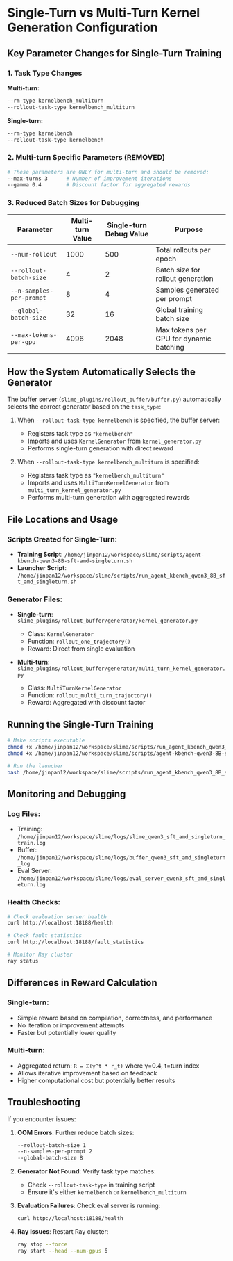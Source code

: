 # Single-Turn vs Multi-Turn Kernel Generation Configuration

## Key Parameter Changes for Single-Turn Training

### 1. Task Type Changes
**Multi-turn:**
```bash
--rm-type kernelbench_multiturn
--rollout-task-type kernelbench_multiturn
```

**Single-turn:**
```bash
--rm-type kernelbench
--rollout-task-type kernelbench
```

### 2. Multi-turn Specific Parameters (REMOVED)
```bash
# These parameters are ONLY for multi-turn and should be removed:
--max-turns 3      # Number of improvement iterations
--gamma 0.4        # Discount factor for aggregated rewards
```

### 3. Reduced Batch Sizes for Debugging
| Parameter | Multi-turn Value | Single-turn Debug Value | Purpose |
|-----------|------------------|------------------------|----------|
| `--num-rollout` | 1000 | 500 | Total rollouts per epoch |
| `--rollout-batch-size` | 4 | 2 | Batch size for rollout generation |
| `--n-samples-per-prompt` | 8 | 4 | Samples generated per prompt |
| `--global-batch-size` | 32 | 16 | Global training batch size |
| `--max-tokens-per-gpu` | 4096 | 2048 | Max tokens per GPU for dynamic batching |

## How the System Automatically Selects the Generator

The buffer server (`slime_plugins/rollout_buffer/buffer.py`) automatically selects the correct generator based on the `task_type`:

1. When `--rollout-task-type kernelbench` is specified, the buffer server:
   - Registers task type as `"kernelbench"`
   - Imports and uses `KernelGenerator` from `kernel_generator.py`
   - Performs single-turn generation with direct reward

2. When `--rollout-task-type kernelbench_multiturn` is specified:
   - Registers task type as `"kernelbench_multiturn"`
   - Imports and uses `MultiTurnKernelGenerator` from `multi_turn_kernel_generator.py`
   - Performs multi-turn generation with aggregated rewards

## File Locations and Usage

### Scripts Created for Single-Turn:
- **Training Script**: `/home/jinpan12/workspace/slime/scripts/agent-kbench-qwen3-8B-sft-amd-singleturn.sh`
- **Launcher Script**: `/home/jinpan12/workspace/slime/scripts/run_agent_kbench_qwen3_8B_sft_amd_singleturn.sh`

### Generator Files:
- **Single-turn**: `slime_plugins/rollout_buffer/generator/kernel_generator.py`
  - Class: `KernelGenerator`
  - Function: `rollout_one_trajectory()`
  - Reward: Direct from single evaluation

- **Multi-turn**: `slime_plugins/rollout_buffer/generator/multi_turn_kernel_generator.py`
  - Class: `MultiTurnKernelGenerator`
  - Function: `rollout_multi_turn_trajectory()`
  - Reward: Aggregated with discount factor

## Running the Single-Turn Training

```bash
# Make scripts executable
chmod +x /home/jinpan12/workspace/slime/scripts/run_agent_kbench_qwen3_8B_sft_amd_singleturn.sh
chmod +x /home/jinpan12/workspace/slime/scripts/agent-kbench-qwen3-8B-sft-amd-singleturn.sh

# Run the launcher
bash /home/jinpan12/workspace/slime/scripts/run_agent_kbench_qwen3_8B_sft_amd_singleturn.sh
```

## Monitoring and Debugging

### Log Files:
- Training: `/home/jinpan12/workspace/slime/logs/slime_qwen3_sft_amd_singleturn_train.log`
- Buffer: `/home/jinpan12/workspace/slime/logs/buffer_qwen3_sft_amd_singleturn_log`
- Eval Server: `/home/jinpan12/workspace/slime/logs/eval_server_qwen3_sft_amd_singleturn.log`

### Health Checks:
```bash
# Check evaluation server health
curl http://localhost:18188/health

# Check fault statistics
curl http://localhost:18188/fault_statistics

# Monitor Ray cluster
ray status
```

## Differences in Reward Calculation

### Single-turn:
- Simple reward based on compilation, correctness, and performance
- No iteration or improvement attempts
- Faster but potentially lower quality

### Multi-turn:
- Aggregated return: `R = Σ(γ^t * r_t)` where γ=0.4, t=turn index
- Allows iterative improvement based on feedback
- Higher computational cost but potentially better results

## Troubleshooting

If you encounter issues:

1. **OOM Errors**: Further reduce batch sizes:
   ```bash
   --rollout-batch-size 1
   --n-samples-per-prompt 2
   --global-batch-size 8
   ```

2. **Generator Not Found**: Verify task type matches:
   - Check `--rollout-task-type` in training script
   - Ensure it's either `kernelbench` or `kernelbench_multiturn`

3. **Evaluation Failures**: Check eval server is running:
   ```bash
   curl http://localhost:18188/health
   ```

4. **Ray Issues**: Restart Ray cluster:
   ```bash
   ray stop --force
   ray start --head --num-gpus 6
   ```